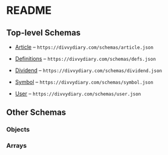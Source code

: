 # README

## Top-level Schemas

- [Article](./article.md) – `https://divvydiary.com/schemas/article.json`

- [Definitions](./defs.md) – `https://divvydiary.com/schemas/defs.json`

- [Dividend](./dividend.md) – `https://divvydiary.com/schemas/dividend.json`

- [Symbol](./symbol.md) – `https://divvydiary.com/schemas/symbol.json`

- [User](./user.md) – `https://divvydiary.com/schemas/user.json`

## Other Schemas

### Objects

### Arrays
